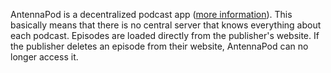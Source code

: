 AntennaPod is a decentralized podcast app ([more information](/documentation/general/central-distributed)). This basically means that there is no central server that knows everything about each podcast. Episodes are loaded directly from the publisher's website. If the publisher deletes an episode from their website, AntennaPod can no longer access it.
